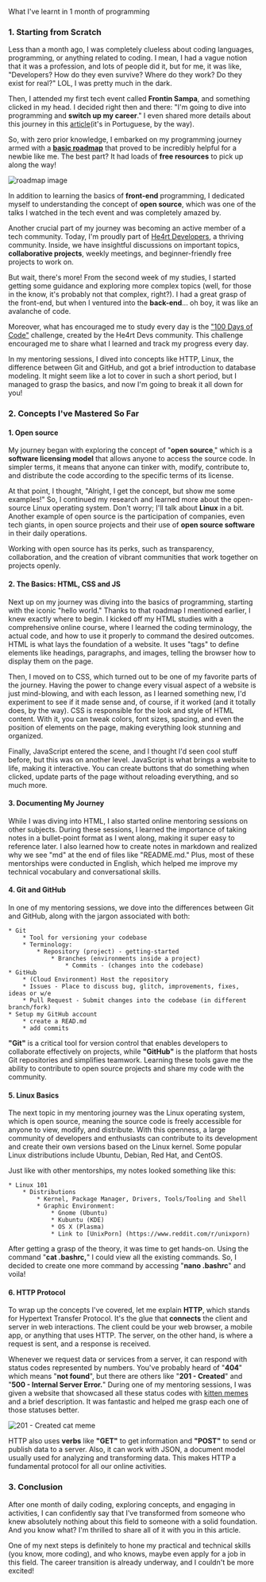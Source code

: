 What I've learnt in 1 month of programming

### 1. **Starting from Scratch**
Less than a month ago, I was completely clueless about coding languages, programming, or anything related to coding. I mean, I had a vague notion that it was a profession, and lots of people did it, but for me, it was like, "Developers? How do they even survive? Where do they work? Do they exist for real?" LOL, I was pretty much in the dark.

Then, I attended my first tech event called **Frontin Sampa**, and something clicked in my head. I decided right then and there: "I'm going to dive into programming and **switch up my career**." I even shared more details about this journey in this [article](https://dev.to/acamikuro/-uma-produtora-de-tv-no-mundo-dev-44p3)(it's in Portuguese, by the way).


So, with zero prior knowledge, I embarked on my programming journey armed with a [**basic roadmap**]([https://trilha.info/roadmap/frontend](https://trilha.info/roadmap/frontend)) that proved to be incredibly helpful for a newbie like me. The best part? It had loads of **free resources** to pick up along the way!

![roadmap image](https://i.imgur.com/jG9wd8i.png)

In addition to learning the basics of **front-end** programming, I dedicated myself to understanding the concept of **open source**, which was one of the talks I watched in the tech event and was completely amazed by.

Another crucial part of my journey was becoming an active member of a tech community. Today, I'm proudly part of [He4rt Developers](https://discord.gg/he4rt), a thriving community. Inside, we have insightful discussions on important topics, **collaborative projects**, weekly meetings, and beginner-friendly free projects to work on.

But wait, there's more! From the second week of my studies, I started getting some guidance and exploring more complex topics (well, for those in the know, it's probably not that complex, right?). I had a great grasp of the front-end, but when I ventured into the **back-end**... oh boy, it was like an avalanche of code.

Moreover, what has encouraged me to study every day is the ["100 Days of Code"](https://www.100diasdecodigo.dev/#comoParticipar) challenge, created by the He4rt Devs community. This challenge encouraged me to share what I learned and track my progress every day.

In my mentoring sessions, I dived into concepts like HTTP, Linux, the difference between Git and GitHub, and got a brief introduction to database modeling. It might seem like a lot to cover in such a short period, but I managed to grasp the basics, and now I'm going to break it all down for you!
### 2. Concepts I've Mastered So Far

#### 1. Open source
My journey began with exploring the concept of "**open source**," which is a **software licensing model** that allows anyone to access the source code. In simpler terms, it means that anyone can tinker with, modify, contribute to, and distribute the code according to the specific terms of its license.

At that point, I thought, "Alright, I get the concept, but show me some examples!" So, I continued my research and learned more about the open-source Linux operating system. Don't worry; I'll talk about **Linux** in a bit. Another example of open source is the participation of companies, even tech giants, in open source projects and their use of **open source software** in their daily operations.

Working with open source has its perks, such as transparency, collaboration, and the creation of vibrant communities that work together on projects openly.

#### 2. The Basics: HTML, CSS and JS
Next up on my journey was diving into the basics of programming, starting with the iconic "hello world." Thanks to that roadmap I mentioned earlier, I knew exactly where to begin. I kicked off my HTML studies with a comprehensive online course, where I learned the coding terminology, the actual code, and how to use it properly to command the desired outcomes. HTML is what lays the foundation of a website. It uses "tags" to define elements like headings, paragraphs, and images, telling the browser how to display them on the page.

Then, I moved on to CSS, which turned out to be one of my favorite parts of the journey. Having the power to change every visual aspect of a website is just mind-blowing, and with each lesson, as I learned something new, I'd experiment to see if it made sense and, of course, if it worked (and it totally does, by the way). CSS is responsible for the look and style of HTML content. With it, you can tweak colors, font sizes, spacing, and even the position of elements on the page, making everything look stunning and organized.

Finally, JavaScript entered the scene, and I thought I'd seen cool stuff before, but this was on another level. JavaScript is what brings a website to life, making it interactive. You can create buttons that do something when clicked, update parts of the page without reloading everything, and so much more.

#### 3. Documenting My Journey
While I was diving into HTML, I also started online mentoring sessions on other subjects. During these sessions, I learned the importance of taking notes in a bullet-point format as I went along, making it super easy to reference later. I also learned how to create notes in markdown and realized why we see "md" at the end of files like "README.md." Plus, most of these mentorships were conducted in English, which helped me improve my technical vocabulary and conversational skills.
#### 4. Git and GitHub
In one of my mentoring sessions, we dove into the differences between Git and GitHub, along with the jargon associated with both:

```
* Git
	* Tool for versioning your codebase
	* Terminology:
		* Repository (project) - getting-started
			* Branches (environments inside a project)
				* Commits - (changes into the codebase)
* GitHub
	* (Cloud Environment) Host the repository
	* Issues - Place to discuss bug, glitch, improvements, fixes, ideas or w/e
	* Pull Request - Submit changes into the codebase (in different branch/fork)
* Setup my GitHub account
	* create a READ.md 
	* add commits 
```

**"Git"** is a critical tool for version control that enables developers to collaborate effectively on projects, while **"GitHub"** is the platform that hosts Git repositories and simplifies teamwork. Learning these tools gave me the ability to contribute to open source projects and share my code with the community.


#### 5. Linux Basics
The next topic in my mentoring journey was the Linux operating system, which is open source, meaning the source code is freely accessible for anyone to view, modify, and distribute. With this openness, a large community of developers and enthusiasts can contribute to its development and create their own versions based on the Linux kernel. Some popular Linux distributions include Ubuntu, Debian, Red Hat, and CentOS.

Just like with other mentorships, my notes looked something like this:

```
* Linux 101
	* Distributions
		* Kernel, Package Manager, Drivers, Tools/Tooling and Shell
		* Graphic Environment: 
			* Gnome (Ubuntu)
			* Kubuntu (KDE)
			* OS X (Plasma)
			* Link to [UnixPorn] (https://www.reddit.com/r/unixporn)
```

After getting a grasp of the theory, it was time to get hands-on. Using the command "**cat .bashrc,**" I could view all the existing commands. So, I decided to create one more command by accessing "**nano .bashrc**" and voila!
#### 6. HTTP Protocol
To wrap up the concepts I've covered, let me explain **HTTP**, which stands for Hypertext Transfer Protocol. It's the glue that **connects** the client and server in web interactions. The client could be your web browser, a mobile app, or anything that uses HTTP. The server, on the other hand, is where a request is sent, and a response is received.

Whenever we request data or services from a server, it can respond with status codes represented by numbers. You've probably heard of "**404**" which means "**not found**", but there are others like "**201 - Created**" and "**500 - Internal Server Error.**" During one of my mentoring sessions, I was given a website that showcased all these status codes with [kitten memes](https://http.cat/) and a brief description. It was fantastic and helped me grasp each one of those statuses better.

![201 - Created cat meme](https://imgur.com/a/UehH2Pe) 

HTTP also uses **verbs** like **"GET"** to get information and **"POST"** to send or publish data to a server. Also, it can work with JSON, a document model usually used  for analyzing and transforming data. This makes HTTP a fundamental protocol for all our online activities.
### 3. Conclusion
After one month of daily coding, exploring concepts, and engaging in activities, I can confidently say that I've transformed from someone who knew absolutely nothing about this field to someone with a solid foundation. And you know what? I'm thrilled to share all of it with you in this article.

One of my next steps is definitely to hone my practical and technical skills (you know, more coding), and who knows, maybe even apply for a job in this field. The career transition is already underway, and I couldn't be more excited!

